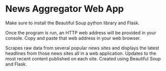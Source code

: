 # News Aggregator Web App
Make sure to install the Beautiful Soup python library and Flask.

Once the program is run, an HTTP web address will be provided in your console. Copy and paste that web address in your web browser.

Scrapes raw data from several popular news sites and displays the latest headlines from those news sites all in a web application. Updates to the most recent content published on each site. Created using Beautiful Soup and Flask.
